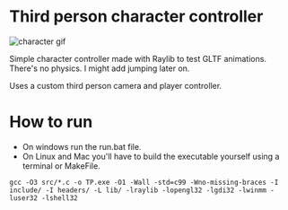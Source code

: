 # Third person character controller
![character gif](https://user-images.githubusercontent.com/60740181/210362255-6dd26f39-cb90-4058-affa-b3d705e1e0ba.gif)

Simple character controller made with Raylib to test GLTF animations.
There's no physics. I might add jumping later on.


Uses a custom third person camera and player controller.

# How to run
- On windows run the run.bat file.
- On Linux and Mac you'll have to build the executable yourself using a terminal or MakeFile.
```
gcc -O3 src/*.c -o TP.exe -O1 -Wall -std=c99 -Wno-missing-braces -I include/ -I headers/ -L lib/ -lraylib -lopengl32 -lgdi32 -lwinmm -luser32 -lshell32
```
